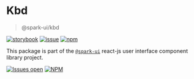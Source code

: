 # Kbd

> @spark-ui/kbd

[![storybook](https://img.shields.io/badge/storybook-black?logo=storybook)](https://sparkui.vercel.app/?path=/docs/components-kbd--docs)
[![issue](https://img.shields.io/badge/report%20a%20bug-black?logo=openbugbounty&logoColor=red)](https://github.com/leboncoin/spark-web/issues/new?&projects=4&template=bug-report.yml&assignees=&labels=Component,Component%3A%20kbd)
[![npm](https://img.shields.io/npm/dt/%40spark-ui/kbd?logo=npm&labelColor=black)](https://www.npmjs.com/package/@spark-ui/kbd)

This package is part of the [`@spark-ui`](https://github.com/leboncoin/spark-web) react-js user interface component library project.

[![Issues open](https://img.shields.io/github/issues-search/leboncoin/spark-web?query=is%3Aopen%20label%3A%22Component%3A%20kbd%22&logo=openbugbounty&logoColor=red&label=issues%20open&color=red)](https://github.com/leboncoin/spark-web/issues?q=is%3Aopen+label%3Akbd)
[![NPM](https://img.shields.io/npm/l/%40spark-ui%2Fkbd)](https://github.com/leboncoin/spark-web/blob/main/packages/components/kbd/LICENSE.md)
